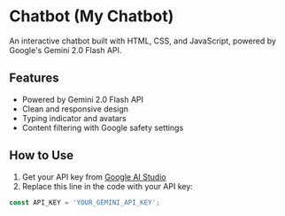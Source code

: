 #  Chatbot (My Chatbot)

An interactive chatbot built with HTML, CSS, and JavaScript, powered by Google's Gemini 2.0 Flash API.

##  Features
- Powered by Gemini 2.0 Flash API
- Clean and responsive design
- Typing indicator and avatars
- Content filtering with Google safety settings

##  How to Use
1. Get your API key from [Google AI Studio](https://makersuite.google.com/app)
2. Replace this line in the code with your API key:
```js
const API_KEY = 'YOUR_GEMINI_API_KEY';
